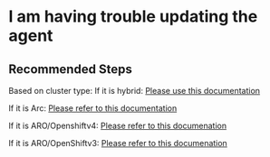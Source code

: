 <properties
  pagetitle="I am having trouble updating the agent "
  service=""
  resource=""
  ms.author="rashmia"
  selfhelptype="Generic"
  supporttopicids="32740205"
  productpesids="17083"
  cloudenvironments="public, fairfax, mooncake, blackforest, ussec, usnat"
  disableclouds=""
  articleid="052efb05-62a6-420d-8700-92b0e5980767"
  ownershipid="AzureMonitoring_Essentials" />
# I am having trouble updating the agent 

## **Recommended Steps**

Based on cluster type:
If it is hybrid: [Please use this documentation](https://docs.microsoft.com/azure/azure-monitor/insights/container-insights-hybrid-setup)

If it is Arc: [Please refer to this documentation]( https://docs.microsoft.com/azure/azure-monitor/insights/container-insights-enable-arc-enabled-clusters0)

If it is ARO/Openshiftv4: [Please refer to this documenation](https://docs.microsoft.com/azure/azure-monitor/insights/container-insights-azure-redhat4-setup)

If it is ARO/OpenShiftv3: [Please refer to this documenation](https://docs.microsoft.com/azure/azure-monitor/insights/container-insights-azure-redhat-setup)